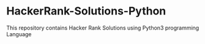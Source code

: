 # HackerRank-Solutions-Python
This repository contains Hacker Rank Solutions using Python3 programming Language
